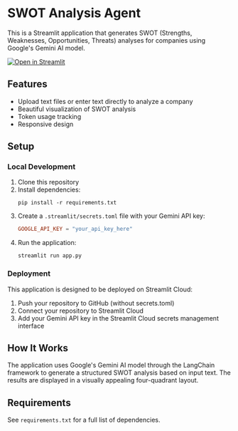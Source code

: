 # SWOT Analysis Agent

This is a Streamlit application that generates SWOT (Strengths, Weaknesses, Opportunities, Threats) analyses for companies using Google's Gemini AI model.

[![Open in Streamlit](https://static.streamlit.io/badges/streamlit_badge_black_white.svg)](https://swotanalysis.streamlit.app/)

## Features

- Upload text files or enter text directly to analyze a company
- Beautiful visualization of SWOT analysis
- Token usage tracking
- Responsive design

## Setup

### Local Development

1. Clone this repository
2. Install dependencies:
   ```
   pip install -r requirements.txt
   ```
3. Create a `.streamlit/secrets.toml` file with your Gemini API key:
   ```toml
   GOOGLE_API_KEY = "your_api_key_here"
   ```
4. Run the application:
   ```
   streamlit run app.py
   ```

### Deployment

This application is designed to be deployed on Streamlit Cloud:

1. Push your repository to GitHub (without secrets.toml)
2. Connect your repository to Streamlit Cloud
3. Add your Gemini API key in the Streamlit Cloud secrets management interface

## How It Works

The application uses Google's Gemini AI model through the LangChain framework to generate a structured SWOT analysis based on input text. The results are displayed in a visually appealing four-quadrant layout.

## Requirements

See `requirements.txt` for a full list of dependencies.
